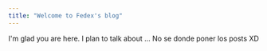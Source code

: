 ```yaml
---
title: "Welcome to Fedex's blog"
---
```


I'm glad you are here. I plan to talk about ...
No se donde poner los posts XD
